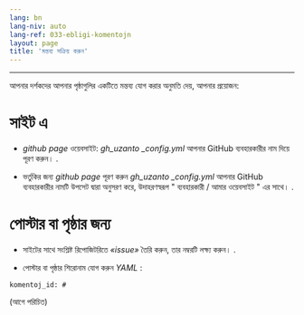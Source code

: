 ```yaml
---
lang: bn
lang-niv: auto
lang-ref: 033-ebligi-komentojn
layout: page
title: 'মন্তব্য সক্রিয় করুন'
---
```


---

আপনার দর্শকদের আপনার পৃষ্ঠাগুলির একটিতে মন্তব্য যোগ করার অনুমতি দেয়, আপনার প্রয়োজন: 

# সাইট এ
 *   _github page_   ওয়েবসাইট:   _gh\_uzanto_     _\_config.yml_   আপনার GitHub ব্যবহারকারীর নাম দিয়ে পূরণ করুন। . 


 * ভর্তুকির জন্য   _github page_  পূরণ করুন   _gh\_uzanto_     _\_config.yml_   আপনার GitHub ব্যবহারকারীর নামটি উপসেট দ্বারা অনুসরণ করে, উদাহরণস্বরূপ  " ব্যবহারকারী / আমার ওয়েবসাইট " এর সাথে। . 



# পোস্টার বা পৃষ্ঠার জন্য
 * সাইটের সাথে সংশ্লিষ্ট রিপোজিটরিতে  _«issue»_  তৈরি করুন, তার নম্বরটি লক্ষ্য করুন। .



 * পোস্টার বা পৃষ্ঠার শিরোনাম যোগ করুন  _YAML_ :   



```
komentoj_id: #
```
(আগে পরিচিত)
